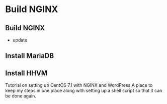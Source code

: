 # Build NGINX

## Build NGINX

- update

## Install MariaDB

## Install HHVM

Tutorial on setting up CentOS 7.1 with NGINX and WordPress A place to keep my steps in one place along with setting up a shell script so that it can be done again.
